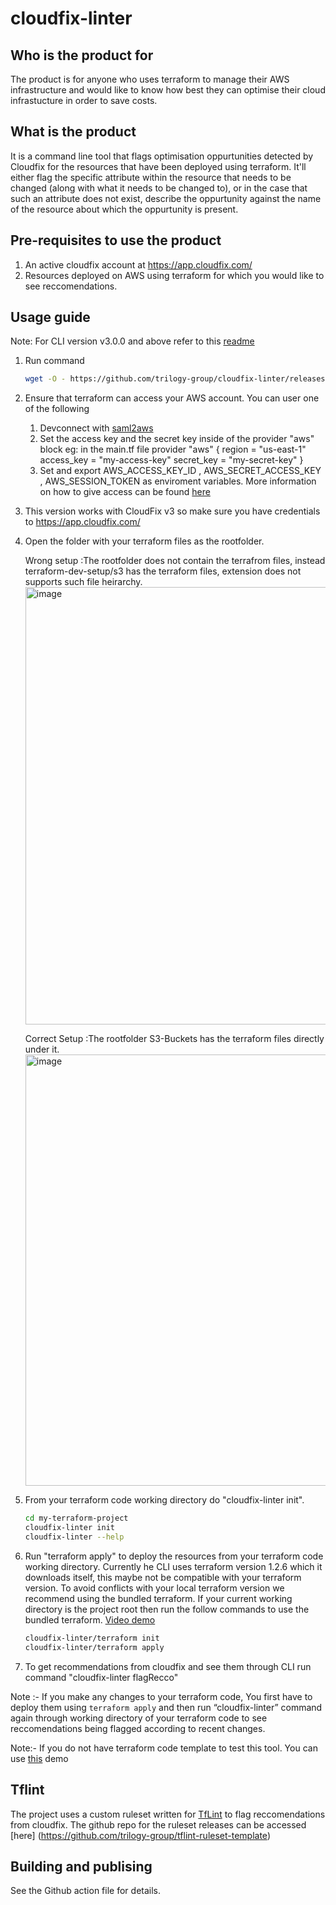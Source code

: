 # cloudfix-linter

## Who is the product for

The product is for anyone who uses terraform to manage their AWS infrastructure and would like to know how best they can optimise their cloud infrastucture in order to save costs.

## What is the product

It is a command line tool that flags optimisation oppurtunities detected by Cloudfix for the resources that have been deployed using terraform. It'll either flag the specific attribute within the resource that needs to be changed (along with what it needs to be changed to), or in the case that such an attribute does not exist, describe the oppurtunity against the name of the resource about which the oppurtunity is present. 

## Pre-requisites to use the product

1. An active cloudfix account at https://app.cloudfix.com/
2. Resources deployed on AWS using terraform for which you would like to see reccomendations.

## Usage guide

Note: For CLI version v3.0.0 and above refer to this [readme](./v3README.md)
1. Run command 
	```bash
	wget -O - https://github.com/trilogy-group/cloudfix-linter/releases/download/v2.0.3/install.sh | bash
	```

2. Ensure that terraform can access your AWS account. You can user one of the following

    1. Devconnect with [saml2aws](https://github.com/Versent/saml2aws)
    2. Set the access key and the secret key inside of the provider "aws" block eg: in the main.tf file provider "aws" { region = "us-east-1" access_key = "my-access-key" secret_key = "my-secret-key" } 
    3. Set and export AWS_ACCESS_KEY_ID , AWS_SECRET_ACCESS_KEY , AWS_SESSION_TOKEN as enviroment variables. More information on how to give access can be found [here](https://registry.terraform.io/providers/hashicorp/aws/latest/docs)

3. This version works with CloudFix v3 so make sure you have credentials to https://app.cloudfix.com/                       
4. Open the folder with your terraform files as the rootfolder.    
            
   Wrong setup :The rootfolder does not contain the terrafrom files, instead terraform-dev-setup/s3 has the terraform files, extension does not supports such file heirarchy.    
   <img width="700" alt="image" src="https://user-images.githubusercontent.com/110278052/222429097-b9788278-1ac1-41ae-96c7-f803e57a9643.png">

   Correct Setup :The rootfolder S3-Buckets has the terraform files directly under it.     
   <img width="690" alt="image" src="https://user-images.githubusercontent.com/110278052/222428861-0485684d-9f20-4270-b51f-7596cccccb04.png">    
   
5. From your terraform code working directory do "cloudfix-linter init".
	```bash
	cd my-terraform-project
	cloudfix-linter init
	cloudfix-linter --help
	```

6. Run "terraform apply" to deploy the resources from your terraform code working directory. Currently he CLI uses terraform version 1.2.6 which it downloads itself, this maybe not be compatible with your terraform version. To avoid conflicts with your local terraform version we recommend using the bundled terraform. If your current working directory is the project root then run the follow commands to use the bundled terraform. [Video demo](https://www.loom.com/share/f27c295e251b452696516055b65323f1)
	```bash
	cloudfix-linter/terraform init
	cloudfix-linter/terraform apply
	```

7. To get recommendations from cloudfix and see them through CLI run command "cloudfix-linter flagRecco" 

Note :- If you make any changes to your terraform code, You first have to deploy them using `terraform apply` and then run “cloudfix-linter” command again through working directory of your terraform code to see reccomendations being flagged according to recent changes. 

Note:- If you do not have terraform code template to test this tool. You can use [this](https://github.com/trilogy-group/cloudfixLinter-demo) demo


## Tflint

The project uses a custom ruleset written for [TfLint](https://github.com/terraform-linters/tflint/blob/master/docs/developer-guide/architecture.md) to flag reccomendations from cloudfix. The github repo for the ruleset releases can be accessed [here] (https://github.com/trilogy-group/tflint-ruleset-template)

## Building and publising
 
 See the Github action file for details.
